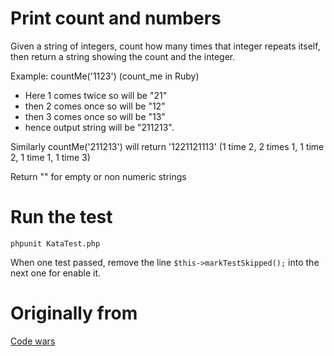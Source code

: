 # Print count and numbers

Given a string of integers, count how many times that integer repeats itself, then return a string showing the count and the integer.

Example: countMe('1123') (count_me in Ruby)

* Here 1 comes twice so <count><integer> will be "21"
* then 2 comes once so <count><integer> will be "12"
* then 3 comes once so <count><integer> will be "13"
* hence output string will be "211213".

Similarly countMe('211213') will return '1221121113' (1 time 2, 2 times 1, 1 time 2, 1 time 1, 1 time 3)

Return "" for empty or non numeric strings

# Run the test

```
phpunit KataTest.php
```

When one test passed, remove the line ```$this->markTestSkipped();``` into the next one for enable it.

# Originally from

[Code wars](http://www.codewars.com/)

